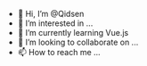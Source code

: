 - 👋 Hi, I’m @Qidsen
- 👀 I’m interested in ...
- 🌱 I’m currently learning Vue.js
- 💞️ I’m looking to collaborate on ...
- 📫 How to reach me ...

<!---
Qidsen/Qidsen is a ✨ special ✨ repository because its `README.md` (this file) appears on your GitHub profile.
You can click the Preview link to take a look at your changes.
--->
